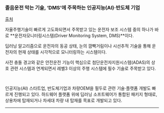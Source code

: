 ### 졸음운전 막는 기술, ‘DMS’에 주목하는 인공지능(AI)·반도체 기업 

[출처](https://www.itbiznews.com/news/articleView.html?idxno=11054)

자율주행기술이 빠르게 고도화되면서 주목받고 있는 운전자 보조 시스템 중의 하나가 바로 **운전자모니터링시스템(Driver Monitoring System, DMS)**이다.

딥러닝 알고리즘으로 운전자의 동공 상태, 눈의 깜빡거림이나 시선추적 기술을 통해 운전자의 현재 상태를 시각적으로 모니터링하는 시스템이다.

사전 충돌 경고와 같은 안전운전 기능이 핵심으로 첨단운전자지원시스템(ADAS)의 상호 관련 시스템과 연계되면서 레벨3 이상의 주행 시스템에 필수 기술로 주목받고 있다.

​    

인공지능(AI) 스타트업, 반도체기업과 차량OEM을 필두로 관련 기술·플랫폼 개발도 빠르게 진행되고 있다. 하드웨어 플랫폼 위에 딥러닝 소프트웨어가 통합된 패키지 형태로, 상용차에 탑재되거나 차세대 차량 내 탑재를 목표로 개발되고 있다.

---

